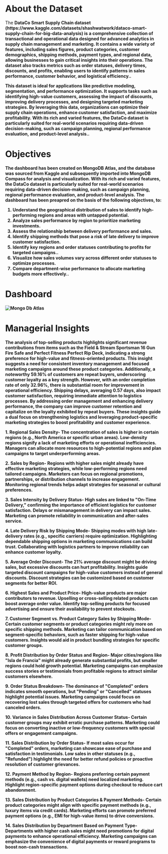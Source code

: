 <h1>About the Dataset</h1>
<p>The <strong>DataCo Smart Supply Chain<strong> dataset (https://www.kaggle.com/datasets/shashwatwork/dataco-smart-supply-chain-for-big-data-analysis) is a comprehensive collection of transactional and operational data designed for advanced analytics in supply chain management and marketing. It contains a wide variety of features, including sales figures, product categories, customer demographics, shipping methods, payment types, and regional data, allowing businesses to gain critical insights into their operations. The dataset also tracks metrics such as order statuses, delivery times, discounts, and profits, enabling users to identify patterns in sales performance, customer behavior, and logistical efficiency..</p>
<p>This dataset is ideal for applications like predictive modeling, segmentation, and performance optimization. It supports tasks such as identifying high-value customers, assessing the impact of discounts, improving delivery processes, and designing targeted marketing strategies. By leveraging this data, organizations can optimize their supply chain operations, enhance customer satisfaction, and maximize profitability. With its rich and varied features, the DataCo dataset is particularly suited for real-world scenarios requiring data-driven decision-making, such as campaign planning, regional performance evaluation, and product-level analysis..</p>

<h1>Objectives</h1>
The dashboard has been created on MongoDB Atlas, and the database was sourced from Kaggle and subsequently imported into MongoDB Compass for analysis and visualization. With its rich and varied features, the DataCo dataset is particularly suited for real-world scenarios requiring data-driven decision-making, such as campaign planning, regional performance evaluation, and product-level analysis. The dashboard has been preapred on the basis of the following objectives, to:
<ol>
  <li>Understand the geographical distribution of sales to identify high-performing regions and areas with untapped potential.</li>
  <li>Analyze sales performance by region to prioritize marketing investments.</li>
  <li>Assess the relationship between delivery performance and sales.</li>
  <li>Identify shipping methods that pose a risk of late delivery to improve customer satisfaction.</li>
  <li>Identify key regions and order statuses contributing to profits for targeted campaigns..</li>
  <li>Visualize how sales volumes vary across different order statuses to optimize processes.</li>
  <li>Compare department-wise performance to allocate marketing budgets more effectively..</li>
</ol>

<h1>Dashboard</h1>

![Mongo Db Atlas](https://github.com/user-attachments/assets/61b4f72b-ae09-45af-90bf-5f4a02d7fc72)

<h1>Managerial Insights</h1>
The analysis of top-selling products highlights significant revenue contributions from items such as the Field & Stream Sportsman 16 Gun Fire Safe and Perfect Fitness Perfect Rip Deck, indicating a strong preference for high-value and fitness-oriented products. This insight suggests a need for consistent inventory management and focused marketing campaigns around these product categories. Additionally, a noteworthy 59.16% of customers are repeat buyers, underscoring customer loyalty as a key strength. However, with an order completion rate of only 32.96%, there is substantial room for improvement in operational efficiency. Shipping delays, averaging 0.57 days, also impact customer satisfaction, requiring immediate attention to logistics processes. By addressing order management and enhancing delivery performance, the company can improve customer retention and capitalize on the loyalty exhibited by repeat buyers. These insights guide a dual focus on strengthening logistics and leveraging product-specific marketing strategies to boost profitability and customer experience.

<strong>1. Regional Sales Density-<strong>
The concentration of sales is higher in certain regions (e.g., North America or specific urban areas).
Low-density regions signify a lack of marketing efforts or operational inefficiencies.
Managers can allocate more resources to high-potential regions and plan campaigns to target underperforming areas.

<strong>2. Sales by Region-<strong>
Regions with higher sales might already have effective marketing strategies, while low-performing regions need tailored campaigns.
Marketers can focus on regional promotions, partnerships, or distribution channels to increase engagement.
Monitoring regional trends helps adapt strategies for seasonal or cultural preferences.

<strong>3. Sales Intensity by Delivery Status-<strong>
High sales are linked to "On-Time Delivery," confirming the importance of efficient logistics for customer satisfaction.
Delays or mismanagement in delivery can impact sales. Marketing can promote reliability in communication and after-sales service.

<strong>4. Late Delivery Risk by Shipping Mode-<strong>
Shipping modes with high late-delivery rates (e.g., specific carriers) require optimization.
Highlighting dependable shipping options in marketing communications can build trust.
Collaborating with logistics partners to improve reliability can enhance customer loyalty.

<strong>5. Average Order Discount-<strong>
The 21% average discount might be driving sales, but excessive discounts can hurt profitability.
Insights guide targeted discount campaigns for high-value customers instead of general discounts.
Discount strategies can be customized based on customer segments for better ROI.

<strong>6. Highest Sales and Product Price-<strong>
High-value products are major contributors to revenue. Upselling or cross-selling related products can boost average order value.
Identify top-selling products for focused advertising and ensure their availability to prevent stockouts.

<strong>7. Customer Segment vs. Product Category Sales by Shipping Mode-<strong>
Certain customer segments or product categories might rely more on specific shipping methods.
Marketing can tailor communication based on segment-specific behaviors, such as faster shipping for high-value customers.
Insights would aid in product bundling strategies for specific customer groups.

<strong>8. Profit Distribution by Order Status and Region-<strong>
Major cities/regions like "Isla de Francia" might already generate substantial profits, but smaller regions could hold growth potential.
Marketing campaigns can emphasize success stories or testimonials from profitable regions to attract similar customers elsewhere.

<strong>9. Order Status Breakdown-<strong>
The dominance of "Completed" orders indicates smooth operations, but "Pending" or "Cancelled" statuses highlight potential issues.
Marketing campaigns could focus on recovering lost sales through targeted offers for customers who had canceled orders.

<strong>10. Variance in Sales Distribution Across Customer Status-<strong>
Certain customer groups may exhibit erratic purchase patterns.
Marketing could focus on converting inactive or low-frequency customers with special offers or engagement campaigns.

<strong>11. Sales Distribution by Order Status-<strong>
If most sales occur for "Completed" orders, marketing can showcase ease of purchase and satisfaction in testimonials.
Low sales in other statuses (e.g., "Refunded") highlight the need for better refund policies or proactive resolution of customer grievances.

<strong>12. Payment Method by Region-<strong>
Regions preferring certain payment methods (e.g., cash vs. digital wallets) need localized marketing.
Highlight region-specific payment options during checkout to reduce cart abandonment.

<strong>13. Sales Distribution by Product Categories & Payment Methods-<strong>
Certain product categories might align with specific payment methods (e.g., luxury items via credit cards).
Marketing efforts can promote preferred payment options (e.g., EMI for high-value items) to drive conversions.

<strong>14. Sales Distribution by Department Based on Payment Type-<strong>
Departments with higher cash sales might need promotions for digital payments to enhance operational efficiency.
Marketing campaigns can emphasize the convenience of digital payments or reward programs to boost non-cash transactions.

